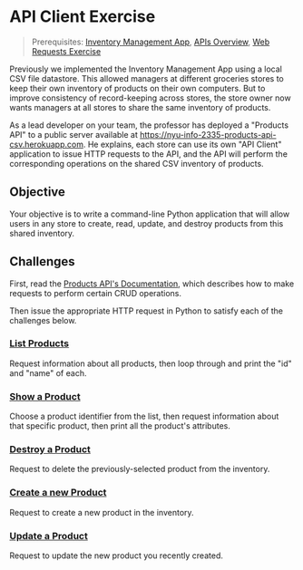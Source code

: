 # API Client Exercise

> Prerequisites: [Inventory Management App](/projects/inventory-app/project.md), [APIs Overview](notes/software/apis.md), [Web Requests Exercise](/exercises/web-requests/exercise.md)

Previously we implemented the Inventory Management App using a local CSV file datastore. This allowed managers at different groceries stores to keep their own inventory of products on their own computers. But to improve consistency of record-keeping across stores, the store owner now wants managers at all stores to share the same inventory of products.

As a lead developer on your team, the professor has deployed a "Products API" to a public server available at https://nyu-info-2335-products-api-csv.herokuapp.com. He explains, each store can use its own "API Client" application to issue HTTP requests to the API, and the API will perform the corresponding operations on the shared CSV inventory of products.

## Objective

Your objective is to write a command-line Python application that will allow users in any store to create, read, update, and destroy products from this shared inventory.

## Challenges

First, read the [Products API's Documentation](https://github.com/prof-rossetti/products-api-flask/tree/csv#api-documentation), which describes how to make requests to perform certain CRUD operations.

Then issue the appropriate HTTP request in Python to satisfy each of the challenges below.

### [List Products](https://github.com/prof-rossetti/products-api-flask/tree/csv#list-products)

Request information about all products, then loop through and print the "id" and "name" of each.

### [Show a Product](https://github.com/prof-rossetti/products-api-flask/tree/csv#show-product)

Choose a product identifier from the list, then request information about that specific product, then print all the product's attributes.

### [Destroy a Product](https://github.com/prof-rossetti/products-api-flask/tree/csv#destroy-product)

Request to delete the previously-selected product from the inventory.

### [Create a new Product](https://github.com/prof-rossetti/products-api-flask/tree/csv#create-product)

Request to create a new product in the inventory.

### [Update a Product](https://github.com/prof-rossetti/products-api-flask/tree/csv#update-product)

Request to update the new product you recently created.
